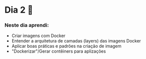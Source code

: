 # Dia 2 📆

### Neste dia aprendi:

* Criar imagens com Docker
* Entender a arquitetura de camadas (layers) das imagens Docker
* Aplicar boas práticas e padrões na criação de imagem
* "Dockerizar"/Gerar contêiners para aplizações